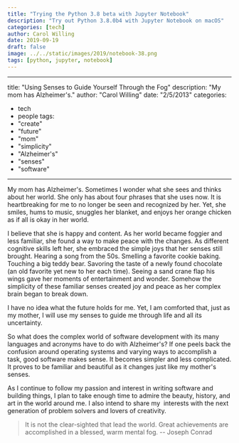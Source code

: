 ```yaml
---
title: "Trying the Python 3.8 beta with Jupyter Notebook"
description: "Try out Python 3.8.0b4 with Jupyter Notebook on macOS"
categories: [tech]
author: Carol Willing
date: 2019-09-19
draft: false
image: ../../static/images/2019/notebook-38.png
tags: [python, jupyter, notebook]
---
```

---
title: "Using Senses to Guide Yourself Through the Fog"
description: "My mom has Alzheimer's."
author: "Carol Willing"
date: "2/5/2013"
categories:
  - tech
  - people
tags:
  - "create"
  - "future"
  - "mom"
  - "simplicity"
  - "Alzheimer's"
  - "senses"
  - "software"
---

My mom has Alzheimer's. Sometimes I wonder what she sees and thinks about her
world. She only has about four phrases that she uses now. It is heartbreaking
for me to no longer be seen and recognized by her. Yet, she smiles, hums to
music, snuggles her blanket, and enjoys her orange chicken as if all is okay in
her world.
<!-- more -->
I believe that she is happy and content. As her world became foggier and less
familiar, she found a way to make peace with the changes. As different cognitive
skills left her, she embraced the simple joys that her senses still brought.
Hearing a song from the 50s. Smelling a favorite cookie baking. Touching a big
teddy bear. Savoring the taste of a newly found chocolate (an old favorite yet
new to her each time). Seeing a sand crane flap his wings gave her moments of
entertainment and wonder. Somehow the simplicity of these familiar senses
created joy and peace as her complex brain began to break down.

I have no idea what the future holds for me. Yet, I am comforted that, just as
my mother, I will use my senses to guide me through life and all its
uncertainty.

So what does the complex world of software development with its many languages
and acronyms have to do with Alzheimer's? If one peels back the confusion around
operating systems and varying ways to accomplish a task, good software makes
sense. It becomes simpler and less complicated. It proves to be familiar and
beautiful as it changes just like my mother's senses.

As I continue to follow my passion and interest in writing software and building
things, I plan to take enough time to admire the beauty, history, and art in the
world around me. I also intend to share my  interests with the next generation
of problem solvers and lovers of creativity.

> It is not the clear-sighted that lead the world. Great achievements are
> accomplished in a blessed, warm mental fog. -- Joseph Conrad
